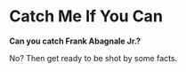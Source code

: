 # Catch Me If You Can

**Can you catch Frank Abagnale Jr.?**

No? Then get ready to be shot by some facts.
